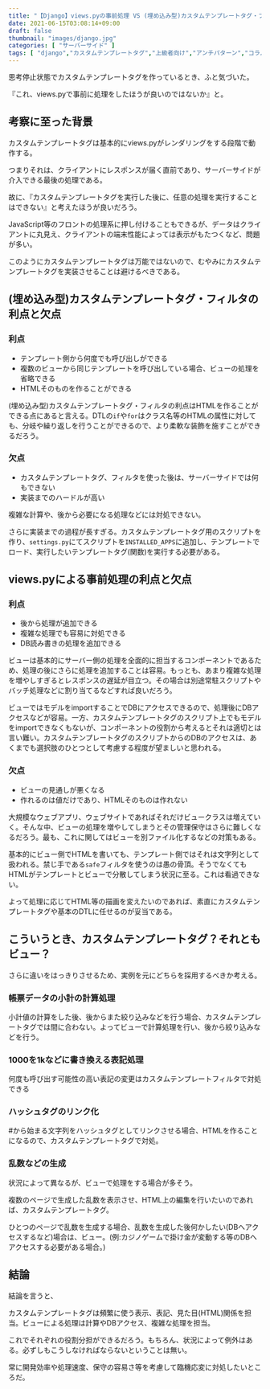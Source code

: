```yaml
---
title: "【Django】views.pyの事前処理 VS (埋め込み型)カスタムテンプレートタグ・フィルタ"
date: 2021-06-15T03:08:14+09:00
draft: false
thumbnail: "images/django.jpg"
categories: [ "サーバーサイド" ]
tags: [ "django","カスタムテンプレートタグ","上級者向け","アンチパターン","コラム" ]
---
```


思考停止状態でカスタムテンプレートタグを作っているとき、ふと気づいた。

『これ、views.pyで事前に処理をしたほうが良いのではないか』と。

## 考察に至った背景

カスタムテンプレートタグは基本的にviews.pyがレンダリングをする段階で動作する。

つまりそれは、クライアントにレスポンスが届く直前であり、サーバーサイドが介入できる最後の処理である。

故に、『カスタムテンプレートタグを実行した後に、任意の処理を実行することはできない』と考えたほうが良いだろう。

JavaScript等のフロントの処理系に押し付けることもできるが、データはクライアントに丸見え、クライアントの端末性能によっては表示がもたつくなど、問題が多い。

このようにカスタムテンプレートタグは万能ではないので、むやみにカスタムテンプレートタグを実装させることは避けるべきである。


## (埋め込み型)カスタムテンプレートタグ・フィルタの利点と欠点


### 利点

- テンプレート側から何度でも呼び出しができる
- 複数のビューから同じテンプレートを呼び出している場合、ビューの処理を省略できる
- HTMLそのものを作ることができる


(埋め込み型)カスタムテンプレートタグ・フィルタの利点はHTMLを作ることができる点にあると言える。DTLの`if`や`for`はクラス名等のHTMLの属性に対しても、分岐や繰り返しを行うことができるので、より柔軟な装飾を施すことができるだろう。

### 欠点

- カスタムテンプレートタグ、フィルタを使った後は、サーバーサイドでは何もできない
- 実装までのハードルが高い

複雑な計算や、後から必要になる処理などには対処できない。

さらに実装までの過程が長すぎる。カスタムテンプレートタグ用のスクリプトを作り、`settings.py`にてスクリプトを`INSTALLED_APPS`に追加し、テンプレートでロード、実行したいテンプレートタグ(関数)を実行する必要がある。

## views.pyによる事前処理の利点と欠点

### 利点

- 後から処理が追加できる
- 複雑な処理でも容易に対処できる
- DB読み書きの処理を追加できる

ビューは基本的にサーバー側の処理を全面的に担当するコンポーネントであるため、処理の後にさらに処理を追加することは容易。もっとも、あまり複雑な処理を増やしすぎるとレスポンスの遅延が目立つ。その場合は別途常駐スクリプトやバッチ処理などに割り当てるなどすれば良いだろう。

ビューではモデルをimportすることでDBにアクセスできるので、処理後にDBアクセスなどが容易。一方、カスタムテンプレートタグのスクリプト上でもモデルをimportできなくもないが、コンポーネントの役割から考えるとそれは適切とは言い難い。カスタムテンプレートタグのスクリプトからのDBのアクセスは、あくまでも選択肢のひとつとして考慮する程度が望ましいと思われる。

### 欠点

- ビューの見通しが悪くなる
- 作れるのは値だけであり、HTMLそのものは作れない

大規模なウェブアプリ、ウェブサイトであればそれだけビュークラスは増えていく。そんな中、ビューの処理を増やしてしまうとその管理保守はさらに難しくなるだろう。最も、これに関してはビューを別ファイル化するなどの対策もある。

基本的にビュー側でHTMLを書いても、テンプレート側ではそれは文字列として扱われる。禁じ手である`safe`フィルタを使うのは愚の骨頂。そうでなくてもHTMLがテンプレートとビューで分散してしまう状況に至る。これは看過できない。

よって処理に応じてHTML等の描画を変えたいのであれば、素直にカスタムテンプレートタグや基本のDTLに任せるのが妥当である。


## こういうとき、カスタムテンプレートタグ？それともビュー？

さらに違いをはっきりさせるため、実例を元にどちらを採用するべきか考える。


### 帳票データの小計の計算処理

小計値の計算をした後、後からまた絞り込みなどを行う場合、カスタムテンプレートタグでは間に合わない。よってビューで計算処理を行い、後から絞り込みなどを行う。


### 1000を1kなどに書き換える表記処理

何度も呼び出す可能性の高い表記の変更はカスタムテンプレートフィルタで対処できる

### ハッシュタグのリンク化

\#から始まる文字列をハッシュタグとしてリンクさせる場合、HTMLを作ることになるので、カスタムテンプレートタグで対処。


### 乱数などの生成

状況によって異なるが、ビューで処理をする場合が多そう。

複数のページで生成した乱数を表示させ、HTML上の編集を行いたいのであれば、カスタムテンプレートタグ。

ひとつのページで乱数を生成する場合、乱数を生成した後何かしたい(DBへアクセスするなど)場合は、ビュー。(例:カジノゲームで掛け金が変動する等のDBへアクセスする必要がある場合。)


## 結論

結論を言うと、

カスタムテンプレートタグは頻繁に使う表示、表記、見た目(HTML)関係を担当。ビューによる処理は計算やDBアクセス、複雑な処理を担当。

これでそれぞれの役割分担ができるだろう。もちろん、状況によって例外はある。必ずしもこうしなければならないということは無い。

常に開発効率や処理速度、保守の容易さ等を考慮して臨機応変に対処したいところだ。




